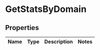 
# GetStatsByDomain

## Properties
Name | Type | Description | Notes
------------ | ------------- | ------------- | -------------



